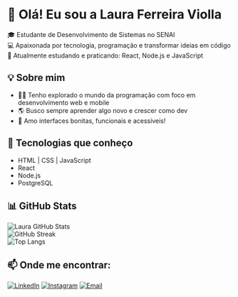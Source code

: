 # 👋 Olá! Eu sou a Laura Ferreira Violla

🎓 Estudante de Desenvolvimento de Sistemas no SENAI  
💻 Apaixonada por tecnologia, programação e transformar ideias em código  
🌱 Atualmente estudando e praticando: React, Node.js e JavaScript

## 💡 Sobre mim

- 👩‍💻 Tenho explorado o mundo da programação com foco em desenvolvimento web e mobile
- 🌎 Busco sempre aprender algo novo e crescer como dev
- 🎨 Amo interfaces bonitas, funcionais e acessíveis!

## 🚀 Tecnologias que conheço
- HTML | CSS | JavaScript
- React
- Node.js
- PostgreSQL

## 📊 GitHub Stats
![Laura GitHub Stats](https://github-readme-stats.vercel.app/api?username=imlaurinhaaa&show_icons=true&theme=radical&include_all_commits=true&count_private=true)  
![GitHub Streak](https://streak-stats.demolab.com?user=imlaurinhaaa&theme=radical&hide_border=true)  
![Top Langs](https://github-readme-stats.vercel.app/api/top-langs/?username=imlaurinhaaa&layout=compact&theme=radical&langs_count=6)

## 📫 Onde me encontrar:
[![LinkedIn](https://img.shields.io/badge/LinkedIn-Laura_Ferreira_Violla-blue?style=for-the-badge&logo=linkedin)](https://www.linkedin.com/in/laura-ferreira-violla-a526b12b1/)
[![Instagram](https://img.shields.io/badge/@imlaurinhaaa-E4405F?style=for-the-badge&logo=instagram&logoColor=white)](https://instagram.com/imlaurinhaaa)
[![Email](https://img.shields.io/badge/E--mail-lferreiraviolla@gmail.com-red?style=for-the-badge&logo=gmail&logoColor=white)](mailto:lferreiraviolla@gmail.com)
